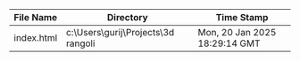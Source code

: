 | File Name | Directory | Time Stamp |
| --- | --- | --- |
| index.html | c:\Users\gurij\Projects\3d rangoli | Mon, 20 Jan 2025 18:29:14 GMT |